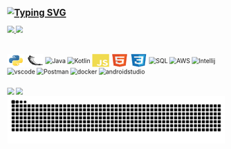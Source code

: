 ## [![Typing SVG](https://readme-typing-svg.herokuapp.com/?color=ff1493&ize=35&center=true&vCenter=true&width=1000&lines=ANÁLISE+E+DESENVOLVIMENTO+DE+SISTEMAS+;SEJA+BEM+VINDO+AO+MEU+PERFIL!+:%29)](https://git.io/typing-svg)

<a href="https://github.com/DevAlberissi">
  <img height="130em" src="https://github-readme-stats.vercel.app/api?username=DevAlberissi&show_icons=true&theme=radical&include_all_commits=true&count_private=true"/>
  <img height="130em" src="https://github-readme-stats.vercel.app/api/top-langs/?username=Jullya-Nigro&repo=blueBird.web&layout=compact&theme=radical"/>
</a>
  
 ## 
<div style="display: inline_block"><br> 
  <img align="center" alt="Python" height="30" width="40" src="https://raw.githubusercontent.com/devicons/devicon/master/icons/python/python-original.svg">
  <img align="center" alt="Flask" height="30" width="40" src="https://raw.githubusercontent.com/devicons/devicon/master/icons/flask/flask-original.svg">
  <img align="center" alt="Java" height="30" width="40" src="https://cdn.jsdelivr.net/gh/devicons/devicon@latest/icons/java/java-original-wordmark.svg">
  <img align="center" alt="Kotlin" height="30" width="40" src="https://cdn.jsdelivr.net/gh/devicons/devicon@latest/icons/kotlin/kotlin-original.svg">
  <img align="center" alt="Js" height="30" width="40" src="https://raw.githubusercontent.com/devicons/devicon/master/icons/javascript/javascript-plain.svg">
  <img align="center" alt="HTML" height="30" width="40" src="https://raw.githubusercontent.com/devicons/devicon/master/icons/html5/html5-original.svg"> 
  <img align="center" alt="CSS" height="30" width="40" src="https://raw.githubusercontent.com/devicons/devicon/master/icons/css3/css3-original.svg">
  <img align="center" alt="SQL" height="30" width="40" src="https://cdn.jsdelivr.net/gh/devicons/devicon@latest/icons/mysql/mysql-original.svg">
  <img align="center" alt="AWS" height="30" width="40" src="https://cdn.jsdelivr.net/gh/devicons/devicon@latest/icons/amazonwebservices/amazonwebservices-original-wordmark.svg">
  <img align="center" alt="Intellij" height="30" width="40" src="https://cdn.jsdelivr.net/gh/devicons/devicon@latest/icons/intellij/intellij-original.svg">
  <img align="center" alt="vscode" height="30" width="40" src="https://cdn.jsdelivr.net/gh/devicons/devicon@latest/icons/visualstudio/visualstudio-original.svg">
  <img align="center" alt="Postman" height="30" width="40" src="https://cdn.jsdelivr.net/gh/devicons/devicon@latest/icons/postman/postman-original.svg">
  <img align="center" alt="docker" height="30" width="40" src="https://cdn.jsdelivr.net/gh/devicons/devicon@latest/icons/docker/docker-original.svg">
  <img align="center" alt="androidstudio" height="30" width="40" src="https://cdn.jsdelivr.net/gh/devicons/devicon@latest/icons/androidstudio/androidstudio-original.svg">
  
</div> 
  
## 
<div> <a href = "nigrojullya07@gmail.com"><img src="https://img.shields.io/badge/-Gmail-%23333?style=for-the-badge&logo=gmail&logoColor=white" target="_blank"></a> 
  <a href="https://www.linkedin.com/in/jullya-nigro-013a15331/" target="_blank"><img src="https://img.shields.io/badge/-LinkedIn-%230077B5?style=for-the-badge&logo=linkedin&logoColor=white" target="_blank"></a> 
</div> 
<picture align="center">
  <source media="(prefers-color-scheme: dark)" srcset="https://raw.githubusercontent.com/Jullya-Nigro/Jullya-Nigro/output/github-contribution-grid-snake-dark.svg">
  <source media="(prefers-color-scheme: light)" srcset="https://raw.githubusercontent.com/Jullya-Nigro/Jullya-Nigro/output/github-contribution-grid-snake-dark.svg">
  <img align="center" alt="github contribution grid snake animation" src="https://raw.githubusercontent.com/Jullya-Nigro/Jullya-Nigro/output/github-contribution-grid-snake.svg">
</picture>
